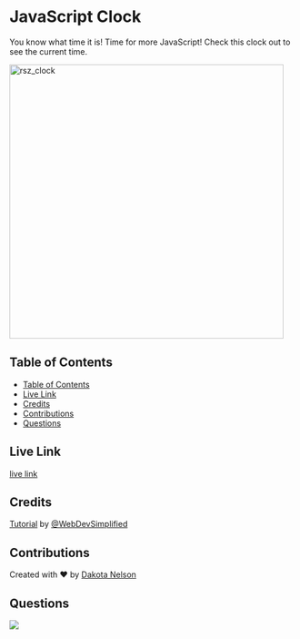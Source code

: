 # JavaScript Clock

You know what time it is! Time for more JavaScript! Check this clock out to see the current time. 

<img width="482" alt="rsz_clock" src="https://user-images.githubusercontent.com/77229281/126064993-f46ec4e2-8d49-49c4-9a9d-9c8fd86a43a3.png">



## Table of Contents

  - [Table of Contents](#table-of-contents)
  - [Live Link](#live-link)
  - [Credits](#credits)
  - [Contributions](#contributions)
  - [Questions](#questions)

## Live Link

[live link](https://kotalilyy.github.io/javascript-clock/)

## Credits

[Tutorial](https://www.youtube.com/watch?v=Ki0XXrlKlHY) by [@WebDevSimplified](https://github.com/WebDevSimplified/JavaScript-Clock)

## Contributions

Created with ❤️ by [Dakota Nelson](https://github.com/kotalilyy)

## Questions

<a href="mailto:kotalilyy@gmail.com?"><img src="https://img.shields.io/badge/gmail-%23DD0031.svg?&style=for-the-badge&logo=gmail&logoColor=white"/></a>

